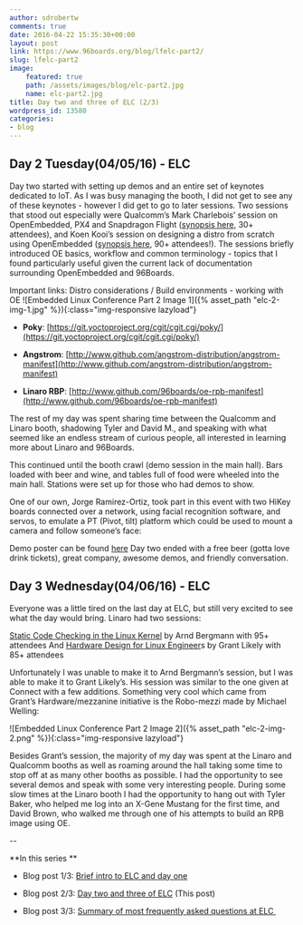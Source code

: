 ```yaml
---
author: sdrobertw
comments: true
date: 2016-04-22 15:35:30+00:00
layout: post
link: https://www.96boards.org/blog/lfelc-part2/
slug: lfelc-part2
image:
    featured: true
    path: /assets/images/blog/elc-part2.jpg
    name: elc-part2.jpg
title: Day two and three of ELC (2/3)
wordpress_id: 13580
categories:
- blog
---
```


## Day 2 Tuesday(04/05/16) - ELC


Day two started with setting up demos and an entire set of keynotes dedicated to IoT. As I was busy managing the booth, I did not get to see any of these keynotes - however I did get to go to later sessions. Two sessions that stood out especially were Qualcomm’s Mark Charlebois’ session on OpenEmbedded, PX4 and Snapdragon Flight ([synopsis here](http://sched.co/6DAf), 30+ attendees), and Koen Kooi’s session on designing a distro from scratch using OpenEmbedded ([synopsis here](http://sched.co/6DAM), 90+ attendees!). The sessions briefly introduced OE basics, workflow and common terminology - topics that I found particularly useful given the current lack of documentation surrounding OpenEmbedded and 96Boards.

Important links: Distro considerations / Build environments - working with OE
![Embedded Linux Conference Part 2 Image 1]({% asset_path "elc-2-img-1.jpg" %}){:class="img-responsive lazyload"}




  * **Poky**: [https://git.yoctoproject.org/cgit/cgit.cgi/poky/](https://git.yoctoproject.org/cgit/cgit.cgi/poky/)


  * **Angstrom**: [http://www.github.com/angstrom-distribution/angstrom-manifest](http://www.github.com/angstrom-distribution/angstrom-manifest)


  * **Linaro RBP**: [http://www.github.com/96boards/oe-rpb-manifest](http://www.github.com/96boards/oe-rpb-manifest)


The rest of my day was spent sharing time between the Qualcomm and Linaro booth, shadowing Tyler and David M., and speaking with what seemed like an endless stream of curious people, all interested in learning more about Linaro and 96Boards.

This continued until the booth crawl (demo session in the main hall). Bars loaded with beer and wine, and tables full of food were wheeled into the main hall. Stations were set up for those who had demos to show.

One of our own, Jorge Ramirez-Ortiz, took part in this event with two HiKey boards connected over a network, using facial recognition software, and servos, to emulate a PT (Pivot, tilt) platform which could be used to mount a camera and follow someone’s face:

Demo poster can be found [here](https://www.dropbox.com/s/13v6v20eai5kyaw/Screen%20Shot%202016-04-18%20at%207.32.46%20AM.png?dl=0)
Day two ended with a free beer (gotta love drink tickets), great company, awesome demos, and friendly conversation.


## Day 3 Wednesday(04/06/16) - ELC


Everyone was a little tired on the last day at ELC, but still very excited to see what the day would bring. Linaro had two sessions:

[Static Code Checking in the Linux Kernel](http://sched.co/6DAc) by Arnd Bergmann with 95+ attendees
And
[Hardware Design for Linux Engineer](http://sched.co/6DAu)s by Grant Likely with 85+ attendees

Unfortunately I was unable to make it to Arnd Bergmann’s session, but I was able to make it to Grant Likely’s. His session was similar to the one given at Connect with a few additions. Something very cool which came from Grant’s Hardware/mezzanine initiative is the Robo-mezzi made by Michael Welling:

![Embedded Linux Conference Part 2 Image 2]({% asset_path "elc-2-img-2.png" %}){:class="img-responsive lazyload"}


Besides Grant’s session, the majority of my day was spent at the Linaro and Qualcomm booths as well as roaming around the hall taking some time to stop off at as many other booths as possible. I had the opportunity to see several demos and speak with some very interesting people. During some slow times at the Linaro booth I had the opportunity to hang out with Tyler Baker, who helped me log into an X-Gene Mustang for the first time, and David Brown, who walked me through one of his attempts to build an RPB image using OE.

--

**In this series **




  * Blog post 1/3: [Brief intro to ELC and day one](/blog/lfelc-part1/)


  * Blog post 2/3: [Day two and three of ELC](/blog/lfelc-part2/) (This post)


  * Blog post 3/3: [Summary of most frequently asked questions at ELC ](/blog/lfelc-part3/)
